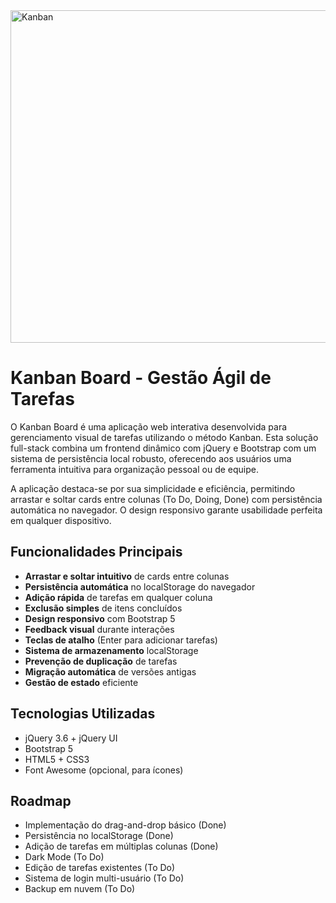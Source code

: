 <img width="1216" height="532" alt="Kanban" src="https://github.com/user-attachments/assets/45562dbf-007b-4dd6-8f77-4dccfa771b3e" />

# Kanban Board - Gestão Ágil de Tarefas

O Kanban Board é uma aplicação web interativa desenvolvida para gerenciamento visual de tarefas utilizando o método Kanban. Esta solução full-stack combina um frontend dinâmico com jQuery e Bootstrap com um sistema de persistência local robusto, oferecendo aos usuários uma ferramenta intuitiva para organização pessoal ou de equipe.

A aplicação destaca-se por sua simplicidade e eficiência, permitindo arrastar e soltar cards entre colunas (To Do, Doing, Done) com persistência automática no navegador. O design responsivo garante usabilidade perfeita em qualquer dispositivo.

## Funcionalidades Principais
- **Arrastar e soltar intuitivo** de cards entre colunas
- **Persistência automática** no localStorage do navegador
- **Adição rápida** de tarefas em qualquer coluna
- **Exclusão simples** de itens concluídos
- **Design responsivo** com Bootstrap 5
- **Feedback visual** durante interações
- **Teclas de atalho** (Enter para adicionar tarefas)
- **Sistema de armazenamento** localStorage
- **Prevenção de duplicação** de tarefas
- **Migração automática** de versões antigas
- **Gestão de estado** eficiente

## Tecnologias Utilizadas
- jQuery 3.6 + jQuery UI
- Bootstrap 5
- HTML5 + CSS3
- Font Awesome (opcional, para ícones)

## Roadmap
- Implementação do drag-and-drop básico (Done)
- Persistência no localStorage (Done)
- Adição de tarefas em múltiplas colunas (Done)
- Dark Mode (To Do)
- Edição de tarefas existentes (To Do)
- Sistema de login multi-usuário (To Do)
- Backup em nuvem (To Do)
